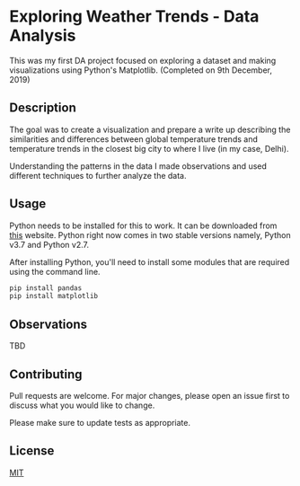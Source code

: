 # Exploring Weather Trends - Data Analysis
This was my first DA project focused on exploring a dataset and making visualizations using Python's Matplotlib. (Completed on 9th December, 2019)

## Description

The goal was to create a visualization and prepare a write up describing the similarities and differences between global temperature trends and temperature trends in the closest big city to where I live (in my case, Delhi).

Understanding the patterns in the data I made observations and used different techniques  to further analyze the data.

## Usage

Python needs to be installed for this to work. It can be downloaded from [this](https://www.python.org/downloads/) website. Python right now comes in two stable versions namely, Python v3.7 and Python v2.7.

After installing Python, you'll need to install some modules that are required using the command line.

```bash
pip install pandas
pip install matplotlib
```

## Observations

TBD

## Contributing
Pull requests are welcome. For major changes, please open an issue first to discuss what you would like to change.

Please make sure to update tests as appropriate.

## License
[MIT](https://choosealicense.com/licenses/mit/)